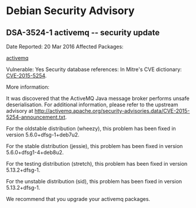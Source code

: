 
Debian Security Advisory
========================


DSA-3524-1 activemq -- security update
--------------------------------------



Date Reported:
20 Mar 2016
Affected Packages:

[activemq](https://packages.debian.org/src:activemq)

Vulnerable:
Yes
Security database references:
In Mitre's CVE dictionary: [CVE-2015-5254](https://security-tracker.debian.org/tracker/CVE-2015-5254).  

More information:

It was discovered that the ActiveMQ Java message broker performs unsafe
deserialisation. For additional information, please refer to the
upstream advisory at
<http://activemq.apache.org/security-advisories.data/CVE-2015-5254-announcement.txt>.


For the oldstable distribution (wheezy), this problem has been fixed
in version 5.6.0+dfsg-1+deb7u2.


For the stable distribution (jessie), this problem has been fixed in
version 5.6.0+dfsg1-4+deb8u2.


For the testing distribution (stretch), this problem has been fixed
in version 5.13.2+dfsg-1.


For the unstable distribution (sid), this problem has been fixed in
version 5.13.2+dfsg-1.


We recommend that you upgrade your activemq packages.






